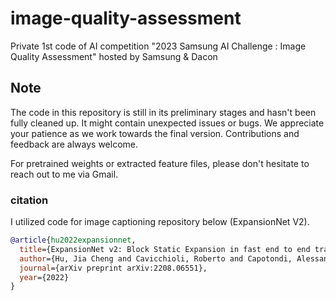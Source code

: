 # image-quality-assessment
Private 1st code of AI competition "2023 Samsung AI Challenge : Image Quality Assessment" hosted by Samsung &amp; Dacon 

## Note

The code in this repository is still in its preliminary stages and hasn't been fully cleaned up. It might contain unexpected issues or bugs. We appreciate your patience as we work towards the final version. Contributions and feedback are always welcome.

For pretrained weights or extracted feature files, please don't hesitate to reach out to me via Gmail.


### citation
I utilized code for image captioning repository below (ExpansionNet V2).

```bibtex
@article{hu2022expansionnet,
  title={ExpansionNet v2: Block Static Expansion in fast end to end training for Image Captioning},
  author={Hu, Jia Cheng and Cavicchioli, Roberto and Capotondi, Alessandro},
  journal={arXiv preprint arXiv:2208.06551},
  year={2022}
}
